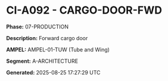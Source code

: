 # CI-A092 - CARGO-DOOR-FWD

**Phase:** 07-PRODUCTION

**Description:** Forward cargo door

**AMPEL:** AMPEL-01-TUW (Tube and Wing)

**Segment:** A-ARCHITECTURE

**Generated:** 2025-08-25 17:27:29 UTC
